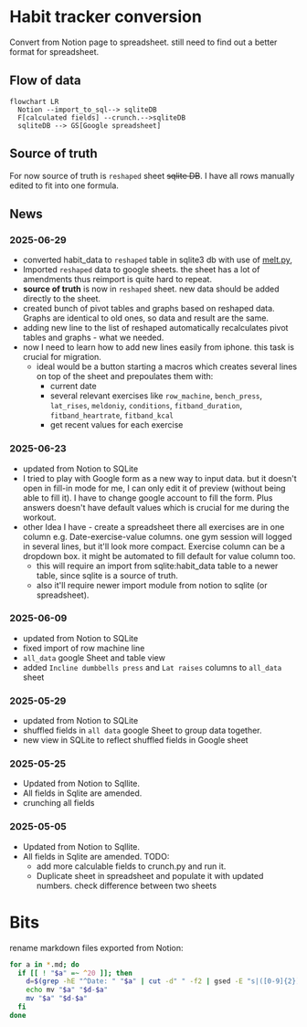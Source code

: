 # Habit tracker conversion
Convert from Notion page to spreadsheet.
still need to find out a better format for spreadsheet.

## Flow of data
```mermaid
flowchart LR
  Notion --import_to_sql--> sqliteDB
  F[calculated fields] --crunch.-->sqliteDB
  sqliteDB --> GS[Google spreadsheet]
```


## Source of truth
For now source of truth is `reshaped` sheet ~~sqlite DB~~.
I have all rows manually edited to fit into one formula.

## News
### 2025-06-29
- converted habit_data to `reshaped` table in sqlite3 db with use of [melt.py](melt.py),
- Imported `reshaped` data to google sheets. the sheet has a lot of amendments thus reimport is quite hard to repeat.
- **source of truth** is now in `reshaped` sheet. new data should be added directly to the sheet.
- created bunch of pivot tables and graphs based on reshaped data. Graphs are identical to old ones, so data and result are the same.
- adding new line to the list of reshaped automatically recalculates pivot tables and graphs - what we needed.
- now I need to learn how to add new lines easily from iphone. this task is crucial for migration.
  - ideal would be a button starting a macros which creates several lines on top of the sheet and prepoulates them with:
    - current date
    - several relevant exercises like `row_machine`, `bench_press`, `lat_rises`, `meldoniy`, `conditions`, `fitband_duration`, `fitband_heartrate`, `fitband_kcal`
    - get recent values for each exercise

### 2025-06-23
- updated from Notion to SQLite
- I tried to play with Google form as a new way to input data. but it doesn't open in fill-in mode for me, I can only edit it of preview (without being able to fill it). I have to change google account to fill the form. Plus answers doesn't have default values which is crucial for me during the workout.
- other Idea I have - create a spreadsheet there all exercises are in one column e.g. Date-exercise-value columns. one gym session will logged in several lines, but it'll look more compact. Exercise column can be a dropdown box. it might be automated to fill default for value column too.
  - this will require an import from sqlite:habit_data table to a newer table, since sqlite is a source of truth.
  - also it'll require newer import module from notion to sqlite (or spreadsheet).

### 2025-06-09
- updated from Notion to SQLite
- fixed import of row machine line
- `all_data` google Sheet and table view
- added `Incline dumbbells press` and `Lat raises` columns to `all_data` sheet

### 2025-05-29
- updated from Notion to SQLite
- shuffled fields in `all data` google Sheet to group data together.
- new view in SQLite to reflect shuffled fields in Google sheet

### 2025-05-25
- Updated from Notion to Sqllite.
- All fields in Sqlite are amended.
- crunching all fields

### 2025-05-05
- Updated from Notion to Sqllite.
- All fields in Sqlite are amended.
TODO:
  - add more calculable fields to crunch.py and run it.
  - Duplicate sheet in spreadsheet and populate it with updated numbers. check difference between two sheets



# Bits
rename markdown files exported from Notion:
```bash
for a in *.md; do
  if [[ ! "$a" =~ ^20 ]]; then
    d=$(grep -hE "^Date: " "$a" | cut -d" " -f2 | gsed -E "s|([0-9]{2})/([0-9]{2})/([0-9]{4})|\\3-\\1-\\2|")
    echo mv "$a" "$d-$a"
    mv "$a" "$d-$a"
  fi
done
```

